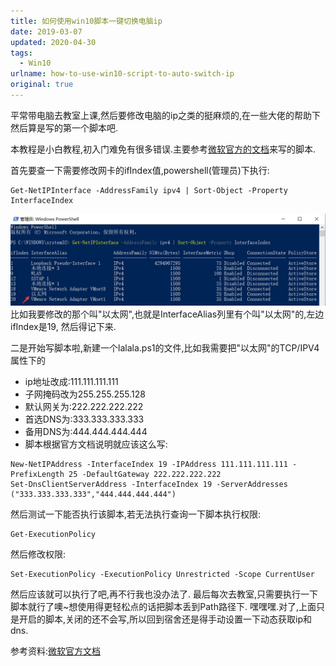```yaml
---
title: 如何使用win10脚本一键切换电脑ip
date: 2019-03-07 
updated: 2020-04-30
tags: 
  - Win10
urlname: how-to-use-win10-script-to-auto-switch-ip
original: true
---
```

平常带电脑去教室上课,然后要修改电脑的ip之类的挺麻烦的,在一些大佬的帮助下然后算是写的第一个脚本吧.
<!--more-->
本教程是小白教程,初入门难免有很多错误.主要参考[微软官方的文档](https://docs.microsoft.com/zh-cn/previous-versions/windows/powershell-scripting/hh826150%28v%3dwps.620%29)来写的脚本.

首先要查一下需要修改网卡的ifIndex值,powershell(管理员)下执行:
~~~
Get-NetIPInterface -AddressFamily ipv4 | Sort-Object -Property InterfaceIndex 
~~~
![查看ifIndex](/picture/20190307-0.jpg)
比如我要修改的那个叫"以太网",也就是InterfaceAlias列里有个叫"以太网"的,左边ifIndex是19,
然后得记下来.

二是开始写脚本啦,新建一个lalala.ps1的文件,比如我需要把"以太网"的TCP/IPV4属性下的
- ip地址改成:111.111.111.111
- 子网掩码改为255.255.255.128
- 默认网关为:222.222.222.222
- 首选DNS为:333.333.333.333
- 备用DNS为:444.444.444.444
- 脚本根据官方文档说明就应该这么写:

~~~
New-NetIPAddress -InterfaceIndex 19 -IPAddress 111.111.111.111 -PrefixLength 25 -DefaultGateway 222.222.222.222
Set-DnsClientServerAddress -InterfaceIndex 19 -ServerAddresses ("333.333.333.333","444.444.444.444")
~~~
然后测试一下能否执行该脚本,若无法执行查询一下脚本执行权限:
~~~
Get-ExecutionPolicy
~~~
然后修改权限:
~~~
Set-ExecutionPolicy -ExecutionPolicy Unrestricted -Scope CurrentUser
~~~
然后应该就可以执行了吧,再不行我也没办法了.
最后每次去教室,只需要执行一下脚本就行了噢~想使用得更轻松点的话把脚本丢到Path路径下.
嘿嘿嘿.对了,上面只是开启的脚本,关闭的还不会写,所以回到宿舍还是得手动设置一下动态获取ip和dns.

参考资料:[微软官方文档](https://docs.microsoft.com/zh-cn/previous-versions/windows/powershell-scripting/hh826150%28v%3dwps.620%29)








